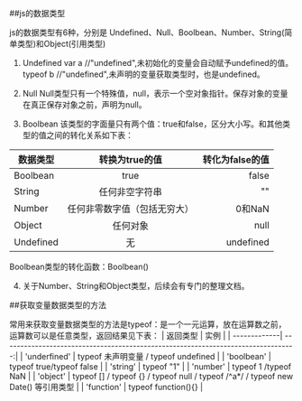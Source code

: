
##js的数据类型

js的数据类型有6种，分别是 Undefined、Null、Boolbean、Number、String(简单类型)和Object(引用类型)
1. Undefined
var a               //"undefined",未初始化的变量会自动赋予undefined的值。
typeof b            //"undefined",未声明的变量获取类型时，也是undefined。

2. Null
Null类型只有一个特殊值，null，表示一个空对象指针。保存对象的变量在真正保存对象之前，声明为null。

3. Boolbean
该类型的字面量只有两个值：true和false，区分大小写。和其他类型的值之间的转化关系如下表：
>
| 数据类型       | 转换为true的值                 | 转化为false的值    |
| ---------------|:------------------------------:| ------------------:|
| Boolbean       | true                           | false              |
| String         | 任何非空字符串                 | ""                 |
| Number         | 任何非零数字值（包括无穷大）   | 0和NaN             |
| Object         | 任何对象                       | null               |
| Undefined      | 无                             | undefined          | 

Boolbean类型的转化函数：Boolbean()

4. 关于Number、String和Object类型，后续会有专门的整理文档。

##获取变量数据类型的方法

常用来获取变量数据类型的方法是typeof：是一个一元运算，放在运算数之前，运算数可以是任意类型，返回结果见下表：
| 返回类型     | 实例                                                                              |
| -------------| ---------------------------------------------------------------------------------:|
| 'underfined' | typeof 未声明变量 / typeof undefined                                              |
| 'boolbean'   | typeof true/typeof false                                                          |
| 'string'     | typeof "1"                                                                        | 
| 'number'     | typeof 1 /typeof NaN                                                              |
| 'object'     | typeof [] / typeof {} / typeof null / typeof /^a*/ / typeof new Date() 等引用类型 |
| 'function'   | typeof function(){}                                                               |


